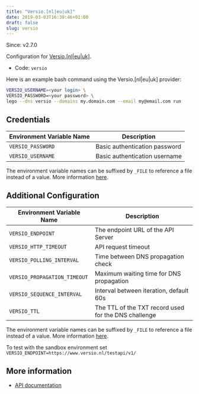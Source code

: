 ```yaml
---
title: "Versio.[nl|eu|uk]"
date: 2019-03-03T16:39:46+01:00
draft: false
slug: versio
---
```


<!-- THIS DOCUMENTATION IS AUTO-GENERATED. PLEASE DO NOT EDIT. -->
<!-- providers/dns/versio/versio.toml -->
<!-- THIS DOCUMENTATION IS AUTO-GENERATED. PLEASE DO NOT EDIT. -->

Since: v2.7.0

Configuration for [Versio.[nl|eu|uk]](https://www.versio.nl/domeinnamen).


<!--more-->

- Code: `versio`

Here is an example bash command using the Versio.[nl|eu|uk] provider:

```bash
VERSIO_USERNAME=<your login> \
VERSIO_PASSWORD=<your password> \
lego --dns versio --domains my.domain.com --email my@email.com run
```




## Credentials

| Environment Variable Name | Description |
|-----------------------|-------------|
| `VERSIO_PASSWORD` | Basic authentication password |
| `VERSIO_USERNAME` | Basic authentication username |

The environment variable names can be suffixed by `_FILE` to reference a file instead of a value.
More information [here](/lego/dns/#configuration-and-credentials).


## Additional Configuration

| Environment Variable Name | Description |
|--------------------------------|-------------|
| `VERSIO_ENDPOINT` | The endpoint URL of the API Server |
| `VERSIO_HTTP_TIMEOUT` | API request timeout |
| `VERSIO_POLLING_INTERVAL` | Time between DNS propagation check |
| `VERSIO_PROPAGATION_TIMEOUT` | Maximum waiting time for DNS propagation |
| `VERSIO_SEQUENCE_INTERVAL` | Interval between iteration, default 60s |
| `VERSIO_TTL` | The TTL of the TXT record used for the DNS challenge |

The environment variable names can be suffixed by `_FILE` to reference a file instead of a value.
More information [here](/lego/dns/#configuration-and-credentials).

To test with the sandbox environment set ```VERSIO_ENDPOINT=https://www.versio.nl/testapi/v1/```



## More information

- [API documentation](https://www.versio.nl/RESTapidoc/)

<!-- THIS DOCUMENTATION IS AUTO-GENERATED. PLEASE DO NOT EDIT. -->
<!-- providers/dns/directadmin/directadmin.toml -->
<!-- THIS DOCUMENTATION IS AUTO-GENERATED. PLEASE DO NOT EDIT. -->